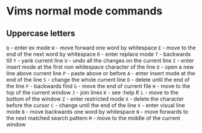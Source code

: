 # Vims normal mode commands

## Uppercase letters
`Q` - enter ex mode
`W` - move forward one word by whitespace
`E` - move to the end of the next word by whitespace
`R` - enter replace mode
`T` - backwards till
`Y` - yank current line
`U` - undo all the changes on the current line
`I` - enter insert mode at the first non whitespace character of the line
`O` - open a new line above current line
`P` - paste above or before
`A` - enter insert mode at the end of the line
`S` - change the whole current line
`D` - delete until the end of the line
`F` - backwards find
`G` - move the end of current file
`H` - move to the top of the current window
`J` - join lines
`K` - see :help K
`L` - move to the bottom of the window
`Z` - enter restricted mode
`X` - delete the character before the cursor
`C` - change until the end of the line
`V` - enter visual line mode
`B` - move backwards one word by whitespace
`N` - move forwards to the next matched search pattern
`M` - move to the middle of the current window
